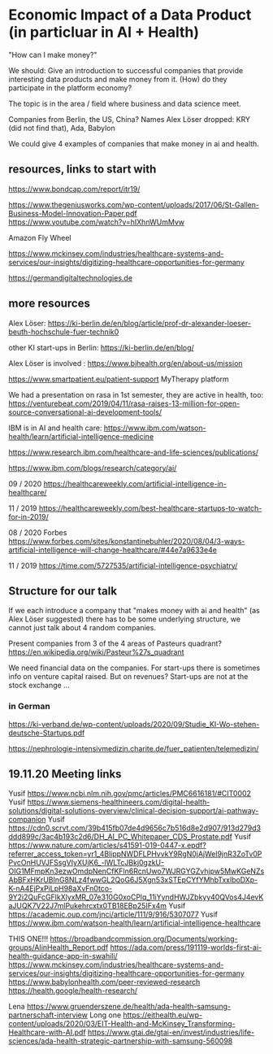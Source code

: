 # Economic Impact of a Data Product (in particluar in AI + Health)

"How can I make money?"

We should: Give an introduction to successful companies that provide interesting data products and make money from it. (How) do they participate in the platform economy?

The topic is in the area / field where business and data science meet.

Companies from Berlin, the US, China? Names Alex Löser dropped: KRY (did not find that), Ada, Babylon

We could give 4 examples of companies that make money in ai and health.

## resources, links to start with

https://www.bondcap.com/report/itr19/ 

https://www.thegeniusworks.com/wp-content/uploads/2017/06/St-Gallen-Business-Model-Innovation-Paper.pdf  
https://www.youtube.com/watch?v=hIXhnWUmMvw 

Amazon Fly Wheel 

https://www.mckinsey.com/industries/healthcare-systems-and-services/our-insights/digitizing-healthcare-opportunities-for-germany

https://germandigitaltechnologies.de

## more resources

Alex Löser: https://ki-berlin.de/en/blog/article/prof-dr-alexander-loeser-beuth-hochschule-fuer-technik0

other KI start-ups in Berlin: https://ki-berlin.de/en/blog/

Alex Löser is involved : https://www.bihealth.org/en/about-us/mission

https://www.smartpatient.eu/patient-support MyTherapy platform

We had a presentation on rasa in 1st semester, they are active in health, too: https://venturebeat.com/2019/04/11/rasa-raises-13-million-for-open-source-conversational-ai-development-tools/

IBM is in AI and health care: https://www.ibm.com/watson-health/learn/artificial-intelligence-medicine

https://www.research.ibm.com/healthcare-and-life-sciences/publications/

https://www.ibm.com/blogs/research/category/ai/

09 / 2020 https://healthcareweekly.com/artificial-intelligence-in-healthcare/

11 / 2019 https://healthcareweekly.com/best-healthcare-startups-to-watch-for-in-2019/

08 / 2020 Forbes https://www.forbes.com/sites/konstantinebuhler/2020/08/04/3-ways-artificial-intelligence-will-change-healthcare/#44e7a9633e4e

11 / 2019 https://time.com/5727535/artificial-intelligence-psychiatry/

## Structure for our talk

If we each introduce a company that "makes money with ai and health" (as Alex Löser suggested) there has to be some underlying structure, we cannot just talk about 4 random companies. 

Present companies from 3 of the 4 areas of Pasteurs quadrant? https://en.wikipedia.org/wiki/Pasteur%27s_quadrant

We need financial data on the companies. For start-ups there is sometimes info on venture capital raised. But on revenues? Start-ups are not at the stock exchange ...

### in German
https://ki-verband.de/wp-content/uploads/2020/09/Studie_KI-Wo-stehen-deutsche-Startups.pdf

https://nephrologie-intensivmedizin.charite.de/fuer_patienten/telemedizin/ 



## 19.11.20 Meeting links

Yusif	https://www.ncbi.nlm.nih.gov/pmc/articles/PMC6616181/#CIT0002
Yusif	https://www.siemens-healthineers.com/digital-health-solutions/digital-solutions-overview/clinical-decision-support/ai-pathway-companion
Yusif	https://cdn0.scrvt.com/39b415fb07de4d9656c7b516d8e2d907/913d279d3ddd899c/3ac4b193c2d6/DH_AI_PC_Whitepaper_CDS_Prostate.pdf
Yusif	https://www.nature.com/articles/s41591-019-0447-x.epdf?referrer_access_token=yr1_4BlippNWDFLPHvvkY9RgN0jAjWel9jnR3ZoTv0PPvcOnHUVJFSsgVIyXUjK6_-lWLTcJBkj0gzkU-OIG1MFmpKn3ezwOmdpNenCfKFln6RcnUwo7WJRGYGZvhjpw5MwKGeNZsAbBFxHKrUBInG8NLz4fwwGL2QoG6J5Xgn53xSTEpCYfYMhbTxxlboDXp-K-nA4EjPxPiLpH98aXvFn0tco-9Y2i2QuFcGFlkXlyxMR_07e310G0xoCPlq_11iYyndHWJZbkyy40QVos4J4evKaJUQK7V22J7mlPukehrcxtx0TB18EBp25IFx4m
Yusif	https://academic.oup.com/jnci/article/111/9/916/5307077
Yusif	https://www.ibm.com/watson-health/learn/artificial-intelligence-healthcare
	
THIS ONE!!!	https://broadbandcommission.org/Documents/working-groups/AIinHealth_Report.pdf
	https://ada.com/press/191119-worlds-first-ai-health-guidance-app-in-swahili/
	https://www.mckinsey.com/industries/healthcare-systems-and-services/our-insights/digitizing-healthcare-opportunities-for-germany
	https://www.babylonhealth.com/peer-reviewed-research
	https://health.google/health-research/
	
Lena	https://www.gruenderszene.de/health/ada-health-samsung-partnerschaft-interview
Long one	https://eithealth.eu/wp-content/uploads/2020/03/EIT-Health-and-McKinsey_Transforming-Healthcare-with-AI.pdf
	https://www.gtai.de/gtai-en/invest/industries/life-sciences/ada-health-strategic-partnership-with-samsung-560098









